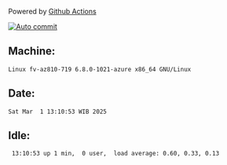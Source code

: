 Powered by [Github Actions](https://github.com/features/actions)

[![Auto commit](https://github.com/hiage/workstation/workflows/Auto%20commit/badge.svg)](https://github.com/hiage/workstation/actions?query=workflow%3A%22Auto+commit%22)

## Machine:
```
Linux fv-az810-719 6.8.0-1021-azure x86_64 GNU/Linux
```
## Date:
```
Sat Mar  1 13:10:53 WIB 2025
```
## Idle:
```
 13:10:53 up 1 min,  0 user,  load average: 0.60, 0.33, 0.13
```
